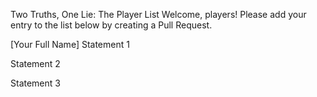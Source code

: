 Two Truths, One Lie: The Player List
Welcome, players! Please add your entry to the list below by creating a Pull Request.

<!--

anonymous
all of my organs will be harvested once I die

a picture of my hand is in someone's hand collection

im scared of the ocean and space

-->

<!-- ⬇️ COPY THE TEMPLATE BELOW THIS LINE ⬇️ -->

[Your Full Name]
Statement 1

Statement 2

Statement 3
